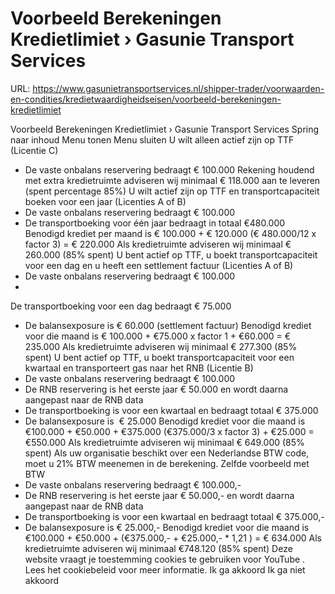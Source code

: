 # Voorbeeld Berekeningen Kredietlimiet › Gasunie Transport Services

URL: https://www.gasunietransportservices.nl/shipper-trader/voorwaarden-en-condities/kredietwaardigheidseisen/voorbeeld-berekeningen-kredietlimiet

Voorbeeld Berekeningen Kredietlimiet › Gasunie Transport Services
Spring naar inhoud
Menu tonen
Menu sluiten
U wilt alleen actief zijn op TTF (Licentie C)
- De vaste onbalans reservering bedraagt € 100.000
Rekening houdend met extra kredietruimte adviseren wij minimaal € 118.000 aan te leveren  (spent percentage 85%)
U wilt actief zijn op TTF en
transportcapaciteit
boeken voor een jaar (Licenties A of B)
- De vaste onbalans reservering bedraagt € 100.000
- De transportboeking voor één
jaar
bedraagt in totaal €480.000
Benodigd krediet per maand is € 100.000 + € 120.000 (€ 480.000/12 x factor 3) = € 220.000 Als kredietruimte adviseren wij minimaal € 260.000 (85% spent)
U bent actief op TTF, u boekt
transportcapaciteit
voor een dag en u heeft een settlement factuur (Licenties A of B)
- De vaste onbalans reservering bedraagt € 100.000
-
De transportboeking voor een
dag
bedraagt € 75.000
- De balansexposure is € 60.000 (settlement factuur)
Benodigd krediet voor die maand is € 100.000 + €75.000 x factor 1 + €60.000 = € 235.000
Als kredietruimte adviseren wij minimaal € 277.300 (85% spent)
U bent actief op TTF, u boekt
transportcapaciteit
voor een kwartaal en transporteert
gas
naar het RNB (Licentie B)
- De vaste onbalans reservering bedraagt € 100.000
- De RNB reservering is het eerste jaar € 50.000 en wordt daarna aangepast naar de RNB data
- De transportboeking is voor een
kwartaal
en bedraagt totaal € 375.000
- De balansexposure is  € 25.000
Benodigd krediet voor die maand is €100.000 + €50.000 + €375.000 (€375.000/3 x factor 3) + €25.000 = €550.000
Als kredietruimte adviseren wij minimaal € 649.000 (85% spent)
Als uw organisatie beschikt over een Nederlandse BTW code, moet u 21% BTW meenemen in de berekening.
Zelfde voorbeeld met BTW
- De vaste onbalans reservering bedraagt € 100.000,-
- De RNB reservering is het eerste jaar € 50.000,- en wordt daarna aangepast naar de RNB data
- De transportboeking is voor een
kwartaal
en bedraagt totaal € 375.000,-
- De balansexposure is € 25.000,-
Benodigd krediet voor die maand is €100.000 + €50.000 + (€375.000,- + €25.000,- *
1,21
) = € 634.000 Als kredietruimte adviseren wij minimaal €748.120 (85% spent)
Deze website vraagt je toestemming cookies te gebruiken voor
YouTube
. Lees het
cookiebeleid
voor meer informatie.
Ik ga akkoord
Ik ga niet akkoord